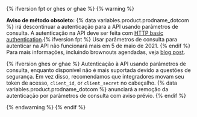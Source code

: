 {% ifversion fpt or ghes or ghae %}
{% warning %}

**Aviso de método obsoleto:** {% data variables.product.prodname_dotcom %} irá descontinuar a autenticação para a API usando parâmetros de consulta. A autenticação na API deve ser feita com [HTTP basic authentication](/rest/overview/other-authentication-methods#via-oauth-and-personal-access-tokens).{% ifversion fpt %} Usar parâmetros de consulta para autenticar na API não funcionará mais em 5 de maio de 2021. {% endif %}  Para mais informações, incluindo brownouts agendadas, veja [blog post](https://developer.github.com/changes/2020-02-10-deprecating-auth-through-query-param/).

{% ifversion ghes or ghae %} Autenticação à API usando parâmetros de consulta, enquanto disponível não é mais suportada devido a questões de segurança. Em vez disso, recomendamos que integradores movam seu token de acesso, `client_id`, or `client_secret` no cabeçalho. {% data variables.product.prodname_dotcom %} anunciará a remoção da autenticação por parâmetros de consulta com aviso prévio. {% endif %}

{% endwarning %}
{% endif %}
